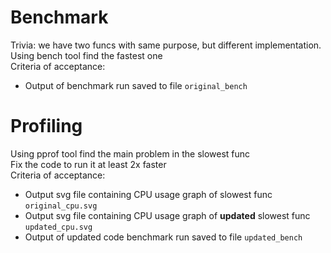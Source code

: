 # Benchmark
Trivia: we have two funcs with same purpose, but different implementation.  
Using bench tool find the fastest one  
Criteria of acceptance: 
* Output of benchmark run saved to file `original_bench`

# Profiling
Using pprof tool find the main problem in the slowest func  
Fix the code to run it at least 2x faster  
Criteria of acceptance:
* Output svg file containing CPU usage graph of slowest func `original_cpu.svg` 
* Output svg file containing CPU usage graph of __updated__ slowest func `updated_cpu.svg`
* Output of updated code benchmark run saved to file `updated_bench`